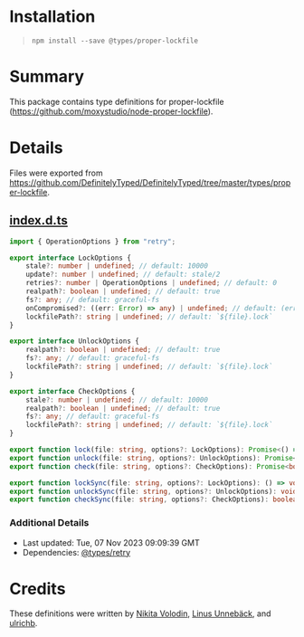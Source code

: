 # Installation
> `npm install --save @types/proper-lockfile`

# Summary
This package contains type definitions for proper-lockfile (https://github.com/moxystudio/node-proper-lockfile).

# Details
Files were exported from https://github.com/DefinitelyTyped/DefinitelyTyped/tree/master/types/proper-lockfile.
## [index.d.ts](https://github.com/DefinitelyTyped/DefinitelyTyped/tree/master/types/proper-lockfile/index.d.ts)
````ts
import { OperationOptions } from "retry";

export interface LockOptions {
    stale?: number | undefined; // default: 10000
    update?: number | undefined; // default: stale/2
    retries?: number | OperationOptions | undefined; // default: 0
    realpath?: boolean | undefined; // default: true
    fs?: any; // default: graceful-fs
    onCompromised?: ((err: Error) => any) | undefined; // default: (err) => throw err
    lockfilePath?: string | undefined; // default: `${file}.lock`
}

export interface UnlockOptions {
    realpath?: boolean | undefined; // default: true
    fs?: any; // default: graceful-fs
    lockfilePath?: string | undefined; // default: `${file}.lock`
}

export interface CheckOptions {
    stale?: number | undefined; // default: 10000
    realpath?: boolean | undefined; // default: true
    fs?: any; // default: graceful-fs
    lockfilePath?: string | undefined; // default: `${file}.lock`
}

export function lock(file: string, options?: LockOptions): Promise<() => Promise<void>>;
export function unlock(file: string, options?: UnlockOptions): Promise<void>;
export function check(file: string, options?: CheckOptions): Promise<boolean>;

export function lockSync(file: string, options?: LockOptions): () => void;
export function unlockSync(file: string, options?: UnlockOptions): void;
export function checkSync(file: string, options?: CheckOptions): boolean;

````

### Additional Details
 * Last updated: Tue, 07 Nov 2023 09:09:39 GMT
 * Dependencies: [@types/retry](https://npmjs.com/package/@types/retry)

# Credits
These definitions were written by [Nikita Volodin](https://github.com/qlonik), [Linus Unnebäck](https://github.com/LinusU), and [ulrichb](https://github.com/ulrichb).

